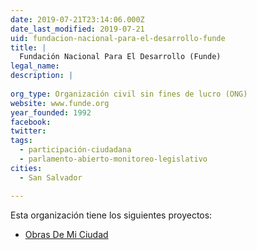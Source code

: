 ```yaml
---
date: 2019-07-21T23:14:06.000Z
date_last_modified: 2019-07-21
uid: fundacion-nacional-para-el-desarrollo-funde
title: |
  Fundación Nacional Para El Desarrollo (Funde)
legal_name: 
description: |
  
org_type: Organización civil sin fines de lucro (ONG)
website: www.funde.org
year_founded: 1992
facebook: 
twitter: 
tags:
  - participación-ciudadana
  - parlamento-abierto-monitoreo-legislativo
cities: 
  - San Salvador

---
```


Esta organización tiene los siguientes proyectos:

- [Obras De Mi Ciudad](/proyectos/obras-de-mi-ciudad)
